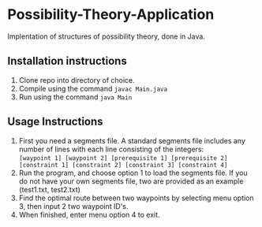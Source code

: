 # Possibility-Theory-Application
Implentation of structures of possibility theory, done in Java.



## Installation instructions
1. Clone repo into directory of choice.
2. Compile using the command ```javac Main.java```
3. Run using the command `java Main`

## Usage Instructions
1. First you need a segments file. A standard segments file includes any number of lines with each line consisting of the integers:                   
```[waypoint 1] [waypoint 2] [prerequisite 1] [prerequisite 2] [constraint 1] [constraint 2] [constraint 3] [constraint 4] ```
2. Run the program, and choose option 1 to load the segments file. If you do not have your own segments file, two are provided as an example (test1.txt, test2.txt)
3. Find the optimal route between two waypoints by selecting menu option 3, then input 2 two waypoint ID's.
4. When finished, enter menu option 4 to exit.
